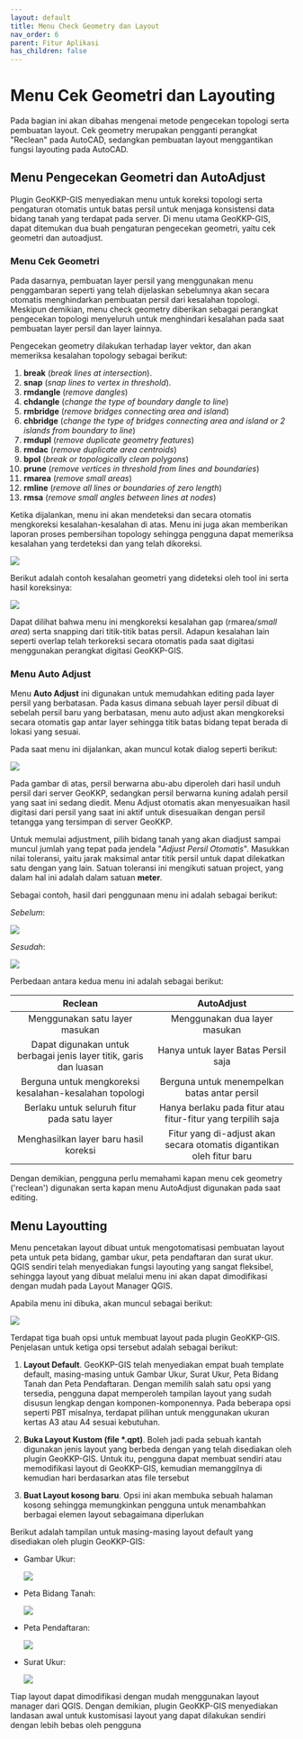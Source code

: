 ```yaml
---
layout: default
title: Menu Check Geometry dan Layout
nav_order: 6
parent: Fitur Aplikasi
has_children: false
---
```


# Menu Cek Geometri dan Layouting

Pada bagian ini akan dibahas mengenai metode pengecekan topologi serta pembuatan layout. Cek geometry merupakan pengganti perangkat "Reclean" pada AutoCAD, sedangkan pembuatan layout menggantikan fungsi layouting pada AutoCAD.

## Menu Pengecekan Geometri dan AutoAdjust

Plugin GeoKKP-GIS menyediakan menu untuk koreksi topologi serta pengaturan otomatis untuk batas persil untuk menjaga konsistensi data bidang tanah yang terdapat pada server. Di menu utama GeoKKP-GIS, dapat ditemukan dua buah pengaturan pengecekan geometri, yaitu cek geometri dan autoadjust. 

### Menu Cek Geometri

Pada dasarnya, pembuatan layer persil yang menggunakan menu penggambaran seperti yang telah dijelaskan sebelumnya akan secara otomatis menghindarkan pembuatan persil dari kesalahan topologi. Meskipun demikian, menu check geometry diberikan sebagai perangkat pengecekan topologi menyeluruh untuk menghindari kesalahan pada saat pembuatan layer persil dan layer lainnya.

Pengecekan geometry dilakukan terhadap layer vektor, dan akan memeriksa kesalahan topology sebagai berikut:

1. **break** (*break lines at intersection*). 
2. **snap** (*snap lines to vertex in threshold*). 
3. **rmdangle** (*remove dangles*)
4. **chdangle** (*change the type of boundary dangle to line*)
5. **rmbridge** (*remove bridges connecting area and island*)
6. **chbridge** (*change the type of bridges connecting area and island or 2 islands from boundary to line*)
7. **rmdupl** (*remove duplicate geometry features*)
8. **rmdac** (*remove duplicate area centroids*)
9. **bpol** (*break or topologically clean polygons*)
10. **prune** (*remove vertices in threshold from lines and boundaries*)
11. **rmarea** (*remove small areas*)
12. **rmline** (*remove all lines or boundaries of zero length*)
13. **rmsa** (*remove small angles between lines at nodes*)

Ketika dijalankan, menu ini akan mendeteksi dan secara otomatis mengkoreksi kesalahan-kesalahan di atas. Menu ini juga akan memberikan laporan proses pembersihan topology sehingga pengguna dapat memeriksa kesalahan yang terdeteksi dan yang telah dikoreksi.

![](https://cdn.jsdelivr.net/gh/geokkp-gis/images@main/20220426213308.png)

Berikut adalah contoh kesalahan geometri yang dideteksi oleh tool ini serta hasil koreksinya:

![](https://cdn.jsdelivr.net/gh/geokkp-gis/images@main/20220426230747.png)

Dapat dilihat bahwa menu ini mengkoreksi kesalahan gap (rmarea/*small area*) serta snapping dari titik-titik batas persil. Adapun kesalahan lain seperti overlap telah terkoreksi secara otomatis pada saat digitasi menggunakan perangkat digitasi GeoKKP-GIS. 

### Menu Auto Adjust

Menu **Auto Adjust** ini digunakan untuk memudahkan editing pada layer persil yang berbatasan. Pada kasus dimana sebuah layer persil dibuat di sebelah persil baru yang berbatasan, menu auto adjust akan mengkoreksi secara otomatis gap antar layer sehingga titik batas bidang tepat berada di lokasi yang sesuai. 

Pada saat menu ini dijalankan, akan muncul kotak dialog seperti berikut:

![](https://cdn.jsdelivr.net/gh/geokkp-gis/images@main/20220427003723.png)

Pada gambar di atas, persil berwarna abu-abu diperoleh dari hasil unduh persil dari server GeoKKP, sedangkan persil berwarna kuning adalah persil yang saat ini sedang diedit. Menu Adjust otomatis akan menyesuaikan hasil digitasi dari persil yang saat ini aktif untuk disesuaikan dengan persil tetangga yang tersimpan di server GeoKKP.

Untuk memulai adjustment, pilih bidang tanah yang akan diadjust sampai muncul jumlah yang tepat pada jendela "*Adjust Persil Otomatis*". Masukkan nilai toleransi, yaitu jarak maksimal antar titik persil untuk dapat dilekatkan satu dengan yang lain. Satuan toleransi ini mengikuti satuan project, yang dalam hal ini adalah dalam satuan **meter**.

Sebagai contoh, hasil dari penggunaan menu ini adalah sebagai berikut:

*Sebelum*:

![](https://cdn.jsdelivr.net/gh/geokkp-gis/images@main/20220427003459.png)

*Sesudah*:

![](https://cdn.jsdelivr.net/gh/geokkp-gis/images@main/20220427011450.png)

Perbedaan antara kedua menu ini adalah sebagai berikut:

| Reclean                                                            | AutoAdjust                                                           |
|:------------------------------------------------------------------:|:--------------------------------------------------------------------:|
| Menggunakan satu layer masukan                                     | Menggunakan dua layer masukan                                        |
| Dapat digunakan untuk berbagai jenis layer titik, garis dan luasan | Hanya untuk layer Batas Persil saja                                  |
| Berguna untuk mengkoreksi kesalahan-kesalahan topologi             | Berguna untuk menempelkan batas antar persil                         |
| Berlaku untuk seluruh fitur pada satu layer                        | Hanya berlaku pada fitur atau fitur-fitur yang terpilih saja         |
| Menghasilkan layer baru hasil koreksi                              | Fitur yang di-adjust akan secara otomatis digantikan oleh fitur baru |

Dengan demikian, pengguna perlu memahami kapan menu cek geometry ('reclean') digunakan serta kapan menu AutoAdjust digunakan pada saat editing.

## Menu Layoutting

Menu pencetakan layout dibuat untuk mengotomatisasi pembuatan layout peta untuk peta bidang, gambar ukur, peta pendaftaran dan surat ukur. QGIS sendiri telah menyediakan fungsi layouting yang sangat fleksibel, sehingga layout yang dibuat melalui menu ini akan dapat dimodifikasi dengan mudah pada Layout Manager QGIS.

Apabila menu ini dibuka, akan muncul sebagai berikut:

![](https://cdn.jsdelivr.net/gh/geokkp-gis/images@main/20220428203420.png)

 Terdapat tiga buah opsi untuk membuat layout pada plugin GeoKKP-GIS. Penjelasan untuk ketiga opsi tersebut adalah sebagai berikut:

1. **Layout Default**. GeoKKP-GIS telah menyediakan empat buah template default, masing-masing untuk Gambar Ukur, Surat Ukur, Peta Bidang Tanah dan Peta Pendaftaran. Dengan memilih salah satu opsi yang tersedia, pengguna dapat memperoleh tampilan layout yang sudah disusun lengkap dengan komponen-komponennya. Pada beberapa opsi seperti PBT misalnya, terdapat pilihan untuk menggunakan ukuran kertas A3 atau A4 sesuai kebutuhan.

2. **Buka Layout Kustom (file *.qpt)**. Boleh jadi pada sebuah kantah digunakan jenis layout yang berbeda dengan yang telah disediakan oleh plugin GeoKKP-GIS. Untuk itu, pengguna dapat membuat sendiri atau memodifikasi layout di GeoKKP-GIS, kemudian memanggilnya di kemudian hari berdasarkan atas file tersebut

3. **Buat Layout kosong baru**.  Opsi ini akan membuka sebuah halaman kosong sehingga memungkinkan pengguna untuk menambahkan berbagai elemen layout sebagaimana diperlukan

Berikut adalah tampilan untuk masing-masing layout default yang disediakan oleh plugin GeoKKP-GIS:

* Gambar Ukur:
  
  ![](https://cdn.jsdelivr.net/gh/geokkp-gis/images@main/20220428204750.png)

* Peta Bidang Tanah:
  
  ![](https://cdn.jsdelivr.net/gh/geokkp-gis/images@main/20220428205158.png)

* Peta Pendaftaran:
  
  ![](https://cdn.jsdelivr.net/gh/geokkp-gis/images@main/20220428210725.png)

* Surat Ukur:
  
  ![](https://cdn.jsdelivr.net/gh/geokkp-gis/images@main/20220428210527.png)

Tiap layout dapat dimodifikasi dengan mudah menggunakan layout manager dari QGIS. Dengan demikian, plugin GeoKKP-GIS menyediakan landasan awal untuk kustomisasi layout yang dapat dilakukan sendiri dengan lebih bebas oleh pengguna

